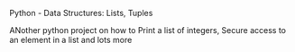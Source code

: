 Python - Data Structures: Lists, Tuples

ANother python project on how to Print a list of integers, Secure access to an element in a list and lots more
